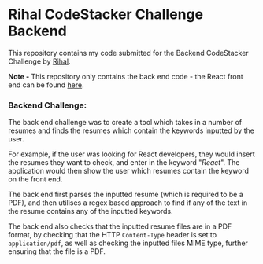 # Rihal CodeStacker Challenge Backend

This repository contains my code submitted for the Backend CodeStacker Challenge by [Rihal](https://rihal.om/).

**Note -** This repository only contains the back end code - the React front end can be found [here](https://github.com/HishamAl-Harrasi/RihalCodeStacker-Frontend).

### Backend Challenge:
The back end challenge was to create a tool which takes in a number of resumes and finds the resumes which contain the keywords inputted by the user.

For example, if the user was looking for React developers, they would insert the resumes they want to check, and enter in the keyword "*React*". The application would then show the user which resumes contain the keyword on the front end.

The back end first parses the inputted resume (which is required to be a PDF), and then utilises a regex based approach to find if any of the text in the resume contains any of the inputted keywords.

The back end also checks that the inputted resume files are in a PDF format, by checking that the HTTP `Content-Type` header is set to `application/pdf`, as well as checking the inputted files MIME type, further ensuring that the file is a PDF.

